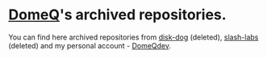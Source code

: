 # [DomeQ](https://github.com/DomeQdev)'s archived repositories.

You can find here archived repositories from [disk-dog](#) (deleted), [slash-labs](#) (deleted) and my personal account - [DomeQdev](https://github.com/DomeQdev).
